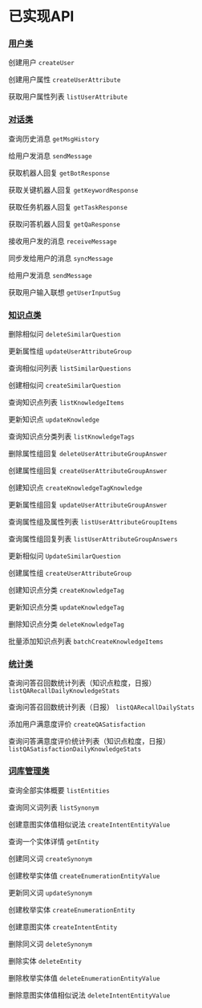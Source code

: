 # 已实现API

### [用户类](#用户类)

创建用户 `createUser`

创建用户属性 `createUserAttribute`

获取用户属性列表 `listUserAttribute`

### [对话类](#对话类)

查询历史消息 `getMsgHistory`

给用户发消息 `sendMessage`

获取机器人回复 `getBotResponse`

获取关键机器人回复 `getKeywordResponse`

获取任务机器人回复 `getTaskResponse`

获取问答机器人回复 `getQaResponse`

接收用户发的消息 `receiveMessage`

同步发给用户的消息 `syncMessage`

给用户发消息 `sendMessage`

获取用户输入联想 `getUserInputSug`

### [知识点类](#知识点类)

删除相似问 `deleteSimilarQuestion`

更新属性组 `updateUserAttributeGroup`

查询相似问列表 `listSimilarQuestions`

创建相似问 `createSimilarQuestion`

查询知识点列表 `listKnowledgeItems`

更新知识点 `updateKnowledge`

查询知识点分类列表 `listKnowledgeTags`

删除属性组回复 `deleteUserAttributeGroupAnswer`

创建属性组回复 `createUserAttributeGroupAnswer`

创建知识点 `createKnowledgeTagKnowledge`

更新属性组回复 `updateUserAttributeGroupAnswer`

查询属性组及属性列表 `listUserAttributeGroupItems`

查询属性组回复列表 `listUserAttributeGroupAnswers`

更新相似问 `UpdateSimilarQuestion`

创建属性组 `createUserAttributeGroup`

创建知识点分类 `createKnowledgeTag`

更新知识点分类 `updateKnowledgeTag`

删除知识点分类 `deleteKnowledgeTag`

批量添加知识点列表 `batchCreateKnowledgeItems`

### [统计类](#统计类)

查询问答召回数统计列表（知识点粒度，日报） `listQARecallDailyKnowledgeStats`

查询问答召回数统计列表（日报） `listQARecallDailyStats`

添加用户满意度评价 `createQASatisfaction`

查询问答满意度评价统计列表（知识点粒度，日报） `listQASatisfactionDailyKnowledgeStats`

### [词库管理类](#词库管理类)

查询全部实体概要 `listEntities`

查询同义词列表 `listSynonym`

创建意图实体值相似说法 `createIntentEntityValue`

查询一个实体详情 `getEntity`

创建同义词 `createSynonym`

创建枚举实体值 `createEnumerationEntityValue`

更新同义词 `updateSynonym`

创建枚举实体 `createEnumerationEntity`

创建意图实体 `createIntentEntity`

删除同义词 `deleteSynonym`

删除实体 `deleteEntity`

删除枚举实体值 `deleteEnumerationEntityValue`

删除意图实体值相似说法 `deleteIntentEntityValue`
